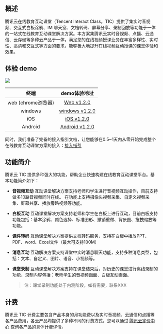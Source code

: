 ## 概述

腾讯云在线教育互动课堂（Tencent Interact Class，TIC）提供了集实时音视频、交互式白板涂鸦、IM 聊天室、文档转码、屏幕分享、录制回放等功能于一体的一站式在线教育互动课堂解决方案。本方案集腾讯云实时音视频、点播、云通信、云存储等多种云产品于一体，满足您的在线视频授课业务在丰富多样性、实时性、高清和交互式等方面的要求，能够极大地提升在线视频互动授课的课堂体验和效果。

## 体验 demo
![](https://main.qcloudimg.com/raw/37daf67e772cf97d32e5511fca8c830c.png)

| 终端        | demo体验地址  |
| :-------------: | :-----:|
|web (chrome浏览器) | [Web v1.2.0](https://sxb.qcloud.com/web-edu/index.html) |
| windows | [windows v1.2.0](http://dldir1.qq.com/hudongzhibo/EDU/pc/EDU_PC_DEMO_1.2.0.zip) | 
| iOS     | [iOS v1.2.0](https://www.pgyer.com/0WzL) |
| Android | [Android v1.2.0](http://dldir1.qq.com/hudongzhibo/EDU/android/edu_android_1.2.0.apk) | 


同时，我们准备了完备的接入指引文档，让您能够在0.5~1天内从零开始完成整个在线教育互动课堂方案的接入：[接入指引](https://github.com/zhaoyang21cn/edu_project/blob/master/%E6%8E%A5%E5%85%A5%E6%8C%87%E5%BC%95%E6%96%87%E6%A1%A3/%E6%8E%A5%E5%85%A5%E6%8C%87%E5%BC%95.md) 

## 功能简介

腾讯云 TIC 提供多种强大的功能，帮助企业快速构建在线教育互动课堂平台。基本功能简介如下：

- **音视频互动**
  互动课堂解决方案支持老师和学生进行音视频互动操作，目前支持做多10路音视频同时在线。
  在功能上支持摄像头视频采集、自定义视频采集、屏幕共享、播放旁路视频等功能。

- **白板互动**
  互动课堂解决方案支持老师和学生在白板上进行互动，目前白板支持功能包括：基本涂鸦、颜色选择、标准图形、撤销重做、背景图、拖拽缩放等功能。

- **课件转码**
  互动课堂解决方案提供文档转码服务，支持在白板中播放PPT、PDF、word、Excel文件（最大可支持100M）

- **消息互动**
  互动解决方案支持课堂中实时消息聊天功能，支持多种消息类型，包括：文本、自定义、图片、语音、小视频等。

- **课堂录制**
  互动课堂解决方案支持在课堂结束后，对历史的课堂进行离线录制的功能，录制内容包括：老师学生的音视频画面、白板互动画面。  
  
  > 注：课堂录制功能处于内测阶段，如有需要，联系XXX

## 计费                                         

腾讯云 TIC 计费主要包含产品本身的月功能费以及实时音视频、云通信和点播等各产品费用，各云产品均提供了多种不同的付费方式，您可以通过 [腾讯云定价中心](https://buy.cloud.tencent.com/price) 查询各产品的具体计费详情。

